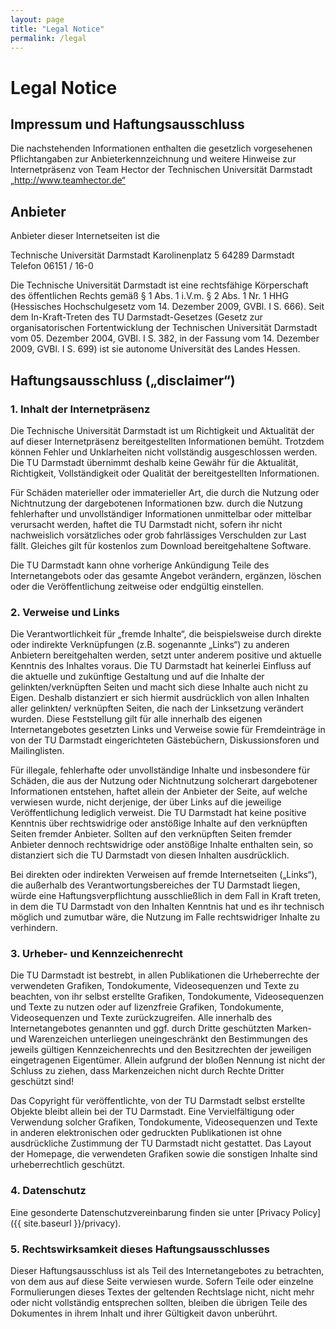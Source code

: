 ```yaml
---
layout: page
title: "Legal Notice"
permalink: /legal
---
```


# Legal Notice

## Impressum und Haftungsausschluss

Die nachstehenden Informationen enthalten die gesetzlich vorgesehenen Pflichtangaben zur Anbieterkennzeichnung
und weitere Hinweise zur Internetpräsenz von Team Hector der Technischen Universität Darmstadt
„http://www.teamhector.de“

## Anbieter

Anbieter dieser Internetseiten ist die

Technische Universität Darmstadt
Karolinenplatz 5
64289 Darmstadt
Telefon 06151 / 16-0

Die Technische Universität Darmstadt ist eine rechtsfähige Körperschaft des öffentlichen Rechts gemäß § 1
Abs. 1 i.V.m. § 2 Abs. 1 Nr. 1 HHG (Hessisches Hochschulgesetz vom 14. Dezember 2009, GVBl. I S. 666).
Seit dem In-Kraft-Treten des TU Darmstadt-Gesetzes (Gesetz zur organisatorischen Fortentwicklung der
Technischen Universität Darmstadt vom 05. Dezember 2004, GVBl. I S. 382, in der Fassung vom 14. Dezember 2009,
GVBl. I S. 699) ist sie autonome Universität des Landes Hessen.

## Haftungsausschluss („disclaimer“)

### 1. Inhalt der Internetpräsenz

Die Technische Universität Darmstadt ist um Richtigkeit und Aktualität der auf dieser Internetpräsenz
bereitgestellten Informationen bemüht. Trotzdem können Fehler und Unklarheiten nicht vollständig
ausgeschlossen werden. Die TU Darmstadt übernimmt deshalb keine Gewähr für die Aktualität, Richtigkeit,
Vollständigkeit oder Qualität der bereitgestellten Informationen.

Für Schäden materieller oder immaterieller Art, die durch die Nutzung oder Nichtnutzung der dargebotenen
Informationen bzw. durch die Nutzung fehlerhafter und unvollständiger Informationen unmittelbar oder mittelbar
verursacht werden, haftet die TU Darmstadt nicht, sofern ihr nicht nachweislich vorsätzliches oder grob
fahrlässiges Verschulden zur Last fällt. Gleiches gilt für kostenlos zum Download bereitgehaltene Software.

Die TU Darmstadt kann ohne vorherige Ankündigung Teile des Internetangebots oder das gesamte Angebot
verändern, ergänzen, löschen oder die Veröffentlichung zeitweise oder endgültig einstellen.

### 2. Verweise und Links

Die Verantwortlichkeit für „fremde Inhalte“, die beispielsweise durch direkte oder indirekte Verknüpfungen
(z.B. sogenannte „Links“) zu anderen Anbietern bereitgehalten werden, setzt unter anderem positive und
aktuelle Kenntnis des Inhaltes voraus. Die TU Darmstadt hat keinerlei Einfluss auf die aktuelle und
zukünftige Gestaltung und auf die Inhalte der gelinkten/verknüpften Seiten und macht sich diese Inhalte
auch nicht zu Eigen. Deshalb distanziert er sich hiermit ausdrücklich von allen Inhalten aller gelinkten/
verknüpften Seiten, die nach der Linksetzung verändert wurden. Diese Feststellung gilt für alle innerhalb des
eigenen Internetangebotes gesetzten Links und Verweise sowie für Fremdeinträge in von der TU Darmstadt
eingerichteten Gästebüchern, Diskussionsforen und Mailinglisten.

Für illegale, fehlerhafte oder unvollständige Inhalte und insbesondere für Schäden, die aus der Nutzung oder
Nichtnutzung solcherart dargebotener Informationen entstehen, haftet allein der Anbieter der Seite, auf welche
verwiesen wurde, nicht derjenige, der über Links auf die jeweilige Veröffentlichung lediglich verweist.
Die TU Darmstadt hat keine positive Kenntnis über rechtswidrige oder anstößige Inhalte auf den verknüpften
Seiten fremder Anbieter. Sollten auf den verknüpften Seiten fremder Anbieter dennoch rechtswidrige oder
anstößige Inhalte enthalten sein, so distanziert sich die TU Darmstadt von diesen Inhalten ausdrücklich.

Bei direkten oder indirekten Verweisen auf fremde Internetseiten („Links“), die außerhalb des
Verantwortungsbereiches der TU Darmstadt liegen, würde eine Haftungsverpflichtung ausschließlich in dem Fall
in Kraft treten, in dem die TU Darmstadt von den Inhalten Kenntnis hat und es ihr technisch möglich und
zumutbar wäre, die Nutzung im Falle rechtswidriger Inhalte zu verhindern.

### 3. Urheber- und Kennzeichenrecht

Die TU Darmstadt ist bestrebt, in allen Publikationen die Urheberrechte der verwendeten Grafiken,
Tondokumente, Videosequenzen und Texte zu beachten, von ihr selbst erstellte Grafiken, Tondokumente,
Videosequenzen und Texte zu nutzen oder auf lizenzfreie Grafiken, Tondokumente, Videosequenzen und Texte
zurückzugreifen. Alle innerhalb des Internetangebotes genannten und ggf. durch Dritte geschützten Marken-
und Warenzeichen unterliegen uneingeschränkt den Bestimmungen des jeweils gültigen Kennzeichenrechts und
den Besitzrechten der jeweiligen eingetragenen Eigentümer. Allein aufgrund der bloßen Nennung ist nicht
der Schluss zu ziehen, dass Markenzeichen nicht durch Rechte Dritter geschützt sind!

Das Copyright für veröffentlichte, von der TU Darmstadt selbst erstellte Objekte bleibt allein bei der TU
Darmstadt. Eine Vervielfältigung oder Verwendung solcher Grafiken, Tondokumente, Videosequenzen und Texte
in anderen elektronischen oder gedruckten Publikationen ist ohne ausdrückliche Zustimmung der TU Darmstadt
nicht gestattet. Das Layout der Homepage, die verwendeten Grafiken sowie die sonstigen Inhalte sind
urheberrechtlich geschützt.

### 4. Datenschutz

Eine gesonderte Datenschutzvereinbarung finden sie unter [Privacy Policy]({{ site.baseurl }}/privacy).

### 5. Rechtswirksamkeit dieses Haftungsausschlusses

Dieser Haftungsausschluss ist als Teil des Internetangebotes zu betrachten, von dem aus auf diese Seite
verwiesen wurde. Sofern Teile oder einzelne Formulierungen dieses Textes der geltenden Rechtslage nicht,
nicht mehr oder nicht vollständig entsprechen sollten, bleiben die übrigen Teile des Dokumentes in ihrem
Inhalt und ihrer Gültigkeit davon unberührt.
